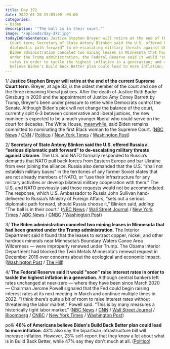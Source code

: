 ```yaml
---
title: Day 372
date: 2022-01-26 15:03:00 -08:00
categories:
- biden
description: '"The ball is in their court."'
image: "/uploads/day-372.jpg"
todayInOneSentence: Justice Stephen Breyer will retire at the end of the current Supreme
  Court term; Secretary of State Antony Blinken said the U.S. offered Russia a “serious
  diplomatic path forward” to de-escalating military threats against Ukraine; the
  Biden administration canceled two mining leases in Minnesota that had been granted
  under the Trump administration; the Federal Reserve said it would "soon" raise interest
  rates in order to tackle the highest inflation in a generation; and 46% of Americans
  believe Biden's Build Back Better plan could lead to more inflation.
---
```


1/ **Justice Stephen Breyer will retire at the end of the current Supreme Court term**. Breyer, at age 83, is the oldest member of the court and one of the three remaining liberal justices. After the death of Justice Ruth Bader Ginsburg in 2020 and the appointment of Justice Amy Coney Barrett by Trump, Breyer's been under pressure to retire while Democrats control the Senate. Although Biden's pick will not change the balance of the court, currently split 6-3 between conservative and liberal justices, the new nominee is expected to be a much younger liberal who could serve on the court for decades. The White House, [meanwhile](https://www.cnn.com/2022/01/26/politics/white-house-reaction-breyer-retirement/index.html), said Biden remains committed to nominating the first Black woman to the Supreme Court. ([NBC News](https://www.nbcnews.com/politics/supreme-court/justice-stephen-breyer-retire-supreme-court-paving-way-biden-appointment-n1288042) / [CNN](https://www.cnn.com/2022/01/26/politics/stephen-breyer/index.html) / [Politico](https://www.politico.com/news/2022/01/26/stephen-breyer-retirement-00002393) / [New York Times](https://www.nytimes.com/live/2022/01/26/us/stephen-breyer-retirement/stephen-breyer-retire-supreme-court) / [Washington Post](https://www.washingtonpost.com/politics/courts_law/stephen-breyer-supreme-court-retire/2022/01/26/02a47db0-ace1-11eb-b476-c3b287e52a01_story.html))

2/ **Secretary of State Antony Blinken said the U.S. offered Russia a “serious diplomatic path forward” to de-escalating military threats against Ukraine**. The U.S. and NATO formally responded to Russia’s demands that NATO pull back forces from Eastern Europe and bar Ukraine from ever joining the alliance. Russia also demanded that the U.S. “shall not establish military bases” in the territories of any former Soviet states that are not already members of NATO, or “use their infrastructure for any military activities or develop bilateral military cooperation with them.” The U.S. and NATO previously said those requests would not be accommodated. The response, which U.S. Ambassador to Russia John Sullivan hand-delivered to Russia’s Ministry of Foreign Affairs, “sets out a serious diplomatic path forward, should Russia choose it,” Blinken said, adding: "The ball is in their court." ([NBC News](https://www.nbcnews.com/news/world/biden-russia-ukraine-threat-putin-sanctions-invasion-nato-rcna13577) / [Wall Street Journal](https://www.wsj.com/articles/u-s-delivers-response-to-russian-demands-amid-ukraine-crisis-11643220014) / [New York Times](https://www.nytimes.com/live/2022/01/26/world/ukraine-russia-us) / [ABC News](https://abcnews.go.com/Politics/russia-diplomacy-ukraine-ball-court-blinken/story?id=82485448) / [CNBC](https://www.cnbc.com/2022/01/26/russia-ukraine-us-calls-for-diplomacy-as-putin-adds-troops-to-border.html) / [Washington Post](https://www.washingtonpost.com/world/2022/01/26/ukraine-russia-sanctions-biden-putin/))

3/ **The Biden administration canceled two mining leases in Minnesota that had been granted under the Trump administration**. The Interior Department said it found that the leases to extract copper, nickel, and other hardrock minerals near Minnesota’s Boundary Waters Canoe Area Wilderness — were improperly renewed under Trump. The Obama Interior Department had blocked the Twin Metals Minnesota's renewal request in December 2016 over concerns about the ecological and economic impact. ([Washington Post](https://www.washingtonpost.com/climate-environment/2022/01/26/biden-boundary-waters-canoe-mine/) / [The Hill](https://thehill.com/policy/energy-environment/591476-biden-administration-cancels-two-minnesota-mining-leases))

4/ **The Federal Reserve said it would "soon" raise interest rates in order to tackle the highest inflation in a generation**. Although central bankers left rates unchanged at near-zero — where they have been since March 2020 — Chairman Jerome Powell signaled that the Fed could begin raising interest rates at its next meeting in March and continue multiple times in 2022. “I think there’s quite a bit of room to raise interest rates without threatening the labor market,” Powell said. “This is by many measures a historically tight labor market.” ([NBC News](https://www.nbcnews.com/business/economy/federal-reserve-expected-signal-march-interest-rate-hike-come-rcna13342) / [CNN](https://www.cnn.com/2022/01/26/economy/federal-reserve-powell-policy-update/index.html) / [Wall Street Journal](https://www.wsj.com/articles/fed-tees-up-march-interest-rate-increase-11643223603?mod=djemalertNEWS) / [Bloomberg](https://www.bloomberg.com/news/articles/2022-01-26/fed-signals-liftoff-soon-sees-asset-reduction-start-afterward?sref=MIBMEEoj) / [CNBC](https://www.cnbc.com/2022/01/25/stock-market-futures-open-to-close-news.html) / [New York Times](https://www.nytimes.com/live/2022/01/26/business/fed-rate-decision-stocks-inflation) / [Washington Post](https://www.washingtonpost.com/us-policy/2022/01/26/fed-powell-interest-rate/))

poll/ **46% of Americans believe Biden's Build Back Better plan could lead to more inflation**. 43% also say the bipartisan infrastructure bill will increase inflation. However, 23% self-report that they know a lot about what is in Build Back Better, while 47% say they don't much at all. ([Politico](https://www.politico.com/news/2022/01/26/biden-poll-social-spending-inflation-00001785))